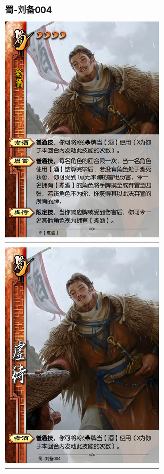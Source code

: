 # 蜀-刘备004

![蜀-刘备004](../assets/蜀-刘备004.jfif)

---

![蜀-刘备004-虚待-煮酒](../assets/蜀-刘备004-虚待-煮酒.jfif)

---
